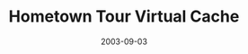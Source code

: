 ---
_schema: default
title: Hometown Tour Virtual Cache
link: https://www.geocaching.com/geocache/GC4577
owner: gpsfun
date: 2003-09-03
log_type: Found it
display_coords: N 38° 42.896' W 075° 05.502'
latitude: '38.714933'
longitude: '-75.0917'
first_stage: false
bogus: false
zhanna_log:  >-
  Hi, gpsfun!


  Thanks for the tour! I've been in Rehoboth many times, but I've never toured the town in quite this fashion. We took our time walking to all the sites on this hazy, humid day. I didn't purchase anything to eat at the suggested spot today, though I did last night while completing another cache in the area. The “enterprise” is so neat! Completing this cache was a great way to spend a relaxed vacation morning.


  Zhanna and Aaron
rich_log:
post_id: 1933
---